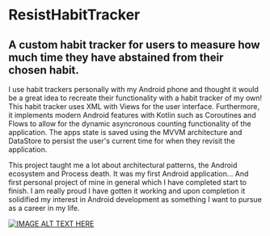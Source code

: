 ﻿# ResistHabitTracker
## A custom habit tracker for users to measure how much time they have abstained from their chosen habit.  

I use habit trackers personally with my Android phone and thought it would be a great idea to recreate their functionality with a habit tracker of my own! This habit tracker uses XML with Views for the user interface. Furthermore, it implements modern Android features with Kotlin such as Coroutines and Flows to allow for the dynamic asyncronous counting functionality of the application. The apps state is saved using the MVVM architecture and DataStore to persist the user's current time for when they revisit the application. 

This project taught me a lot about architectural patterns, the Android ecosystem and Process death. It was my first Android application... And first personal project of mine in general which I have completed start to finish. I am really proud I have gotten it working and upon completion it solidified my interest in Android development as something I want to pursue as a career in my life. 

[![IMAGE ALT TEXT HERE](https://img.youtube.com/vi/M9-UF7ztn6A)](https://www.youtube.com/watch?v=YOUTU...)

